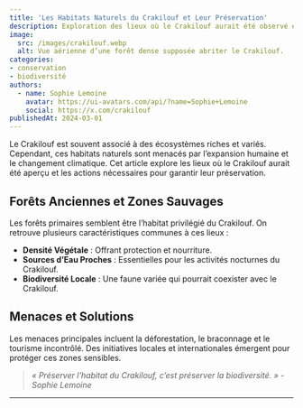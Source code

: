 ```yaml
---
title: 'Les Habitats Naturels du Crakilouf et Leur Préservation'
description: Exploration des lieux où le Crakilouf aurait été observé et des actions nécessaires pour préserver son habitat.
image:
  src: /images/crakilouf.webp
  alt: Vue aérienne d’une forêt dense supposée abriter le Crakilouf.
categories:
- conservation
- biodiversité
authors:
  - name: Sophie Lemoine
    avatar: https://ui-avatars.com/api/?name=Sophie+Lemoine
    social: https://x.com/crakilouf
publishedAt: 2024-03-01
---
```


Le Crakilouf est souvent associé à des écosystèmes riches et variés. Cependant, ces habitats naturels sont menacés par l’expansion humaine et le changement climatique. Cet article explore les lieux où le Crakilouf aurait été aperçu et les actions nécessaires pour garantir leur préservation.

## Forêts Anciennes et Zones Sauvages

Les forêts primaires semblent être l’habitat privilégié du Crakilouf. On retrouve plusieurs caractéristiques communes à ces lieux :

- **Densité Végétale** : Offrant protection et nourriture.
- **Sources d’Eau Proches** : Essentielles pour les activités nocturnes du Crakilouf.
- **Biodiversité Locale** : Une faune variée qui pourrait coexister avec le Crakilouf.

## Menaces et Solutions

Les menaces principales incluent la déforestation, le braconnage et le tourisme incontrôlé. Des initiatives locales et internationales émergent pour protéger ces zones sensibles.

> _« Préserver l’habitat du Crakilouf, c’est préserver la biodiversité. » - Sophie Lemoine_

---
